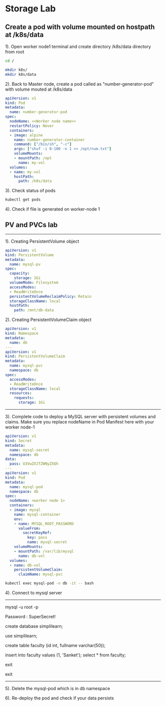 
# Storage Lab

## Create a pod with volume mounted on hostpath at /k8s/data

1). Open worker node1 terminal and create directory /k8s/data directory from root

```bash
cd /
```

```bash
mkdir k8s/
mkdir k8s/data
```

2). Back to Master node, create a pod called as "number-generator-pod" with volume mouted at /k8s/data

```yml
apiVersion: v1
kind: Pod
metadata:
  name: number-generator-pod
spec:
  nodeName: <<Worker node name>>
  restartPolicy: Never
  containers:
  - image: alpine
    name: number-generator-container
    command: ["/bin/sh", "-c"]
    args: ["shuf -i 0-100 -n 1 >> /opt/num.txt"]
    volumeMounts:
    - mountPath: /opt
      name: my-vol
  volumes:
  - name: my-vol
    hostPath:
      path: /k8s/data
```

3). Check status of pods

```bash
kubectl get pods
```

4). Check if file is generated on worker-node 1

## PV and PVCs lab

---

1). Creating PersistentVolume object

```yml
apiVersion: v1
kind: PersistentVolume
metadata:
  name: mysql-pv
spec:
  capacity:
    storage: 1Gi
  volumeMode: Filesystem
  accessModes:
  - ReadWriteOnce
  persistentVolumeReclaimPolicy: Retain
  storageClassName: local
  hostPath:
    path: /mnt/db-data
```

2). Creating PersistentVolumeClaim object

```yml
apiVersion: v1
kind: Namespace
metadata:
  name: db
---
apiVersion: v1
kind: PersistentVolumeClaim
metadata:
  name: mysql-pvc
  namespace: db
spec:
  accessModes:
  - ReadWriteOnce
  storageClassName: local
  resources:
    requests:
      storage: 1Gi
```

---

3). Complete code to deploy a MySQL server with persistent volumes and claims. Make sure you replace nodeName in Pod Manifest here with your worker node-1

```yml
apiVersion: v1
kind: Secret
metadata:
  name: mysql-secret
  namespace: db
data:
  pass: U3VwZXJTZWNyZXQh
---
apiVersion: v1
kind: Pod
metadata:
  name: mysql-pod
  namespace: db
spec:
  nodeName: <worker node 1>
  containers:
  - image: mysql
    name: mysql-container
    env:
    - name: MYSQL_ROOT_PASSWORD
      valueFrom:
        secretKeyRef:
          key: pass
          name: mysql-secret
    volumeMounts:
    - mountPath: /var/lib/mysql
      name: db-vol
  volumes:
  - name: db-vol
    persistentVolumeClaim:
      claimName: mysql-pvc
```

```bash
kubectl exec mysql-pod -n db -it -- bash
```

4). Connect to mysql server

---

mysql -u root -p

Password : SuperSecret!

create database simplilearn;

use simplilearn;

create table faculty (id int, fullname varchar(50));

insert into faculty values (1, 'Sanket');
select * from faculty;

exit

exit

---

5). Delete the mysql-pod which is in db namespace

6). Re-deploy the pod and check if your data persists
